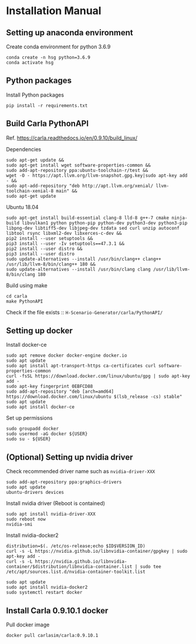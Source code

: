 # Installation Manual

## Setting up anaconda environment

Create conda environment for python 3.6.9
```shell
conda create -n hsg python=3.6.9
conda activate hsg
```

## Python packages

Install Python packages
```shell
pip install -r requirements.txt
```

## Build Carla PythonAPI

Ref. https://carla.readthedocs.io/en/0.9.10/build_linux/

Dependencies
```shell
sudo apt-get update &&
sudo apt-get install wget software-properties-common &&
sudo add-apt-repository ppa:ubuntu-toolchain-r/test &&
wget -O - https://apt.llvm.org/llvm-snapshot.gpg.key|sudo apt-key add - &&
sudo apt-add-repository "deb http://apt.llvm.org/xenial/ llvm-toolchain-xenial-8 main" &&
sudo apt-get update
```

Ubuntu 18.04
```shell
sudo apt-get install build-essential clang-8 lld-8 g++-7 cmake ninja-build libvulkan1 python python-pip python-dev python3-dev python3-pip libpng-dev libtiff5-dev libjpeg-dev tzdata sed curl unzip autoconf libtool rsync libxml2-dev libxerces-c-dev &&
pip2 install --user setuptools &&
pip3 install --user -Iv setuptools==47.3.1 &&
pip2 install --user distro &&
pip3 install --user distro
sudo update-alternatives --install /usr/bin/clang++ clang++ /usr/lib/llvm-8/bin/clang++ 180 &&
sudo update-alternatives --install /usr/bin/clang clang /usr/lib/llvm-8/bin/clang 180

```

Build using make
```shell
cd carla
make PythonAPI
```

Check if the file exists :: `H-Scenario-Generator/carla/PythonAPI/`  

## Setting up docker

Install docker-ce
```shell
sudo apt remove docker docker-engine docker.io
sudo apt update
sudo apt install apt-transport-https ca-certificates curl software-properties-common
curl -fsSL https://download.docker.com/linux/ubuntu/gpg | sudo apt-key add -
sudo apt-key fingerprint 0EBFCD88
sudo add-apt-repository "deb [arch=amd64] https://download.docker.com/linux/ubuntu $(lsb_release -cs) stable"
sudo apt update
sudo apt install docker-ce
```

Set up permissions
```shell
sudo groupadd docker
sudo usermod -aG docker ${USER}
sudo su - ${USER}
```

## (Optional) Setting up nvidia driver

Check recommended driver name such as `nvidia-driver-XXX`
```shell
sudo add-apt-repository ppa:graphics-drivers
sudo apt update
ubuntu-drivers devices
```

Install nvidia driver (Reboot is contained)
```shell
sudo apt install nvidia-driver-XXX
sudo reboot now
nvidia-smi
```

Install nvidia-docker2
```shell
distribution=$(. /etc/os-release;echo $ID$VERSION_ID)
curl -s -L https://nvidia.github.io/libnvidia-container/gpgkey | sudo apt-key add -
curl -s -L https://nvidia.github.io/libnvidia-container/$distribution/libnvidia-container.list | sudo tee /etc/apt/sources.list.d/nvidia-container-toolkit.list

sudo apt update
sudo apt install nvidia-docker2
sudo systemctl restart docker
```

## Install Carla 0.9.10.1 docker

Pull docker image
```shell
docker pull carlasim/carla:0.9.10.1
```

